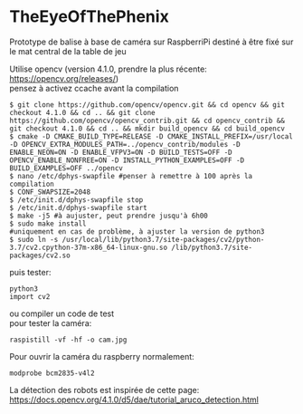 # TheEyeOfThePhenix
Prototype de balise à base de caméra sur RaspberriPi destiné à être fixé sur le mat central de la table de jeu  

Utilise opencv (version 4.1.0, prendre la plus récente: https://opencv.org/releases/)  
pensez à activez ccache avant la compilation  
```
$ git clone https://github.com/opencv/opencv.git && cd opencv && git checkout 4.1.0 && cd .. && git clone https://github.com/opencv/opencv_contrib.git && cd opencv_contrib && git checkout 4.1.0 && cd .. && mkdir build_opencv && cd build_opencv
$ cmake -D CMAKE_BUILD_TYPE=RELEASE -D CMAKE_INSTALL_PREFIX=/usr/local -D OPENCV_EXTRA_MODULES_PATH=../opencv_contrib/modules -D ENABLE_NEON=ON -D ENABLE_VFPV3=ON -D BUILD_TESTS=OFF -D OPENCV_ENABLE_NONFREE=ON -D INSTALL_PYTHON_EXAMPLES=OFF -D BUILD_EXAMPLES=OFF ../opencv
$ nano /etc/dphys-swapfile #penser à remettre à 100 après la compilation
$ CONF_SWAPSIZE=2048
$ /etc/init.d/dphys-swapfile stop
$ /etc/init.d/dphys-swapfile start
$ make -j5 #à aujuster, peut prendre jusqu'à 6h00
$ sudo make install
#uniquement en cas de problème, à ajuster la version de python3
$ sudo ln -s /usr/local/lib/python3.7/site-packages/cv2/python-3.7/cv2.cpython-37m-x86_64-linux-gnu.so /lib/python3.7/site-packages/cv2.so
```
puis tester:
```
python3
import cv2
```
ou compiler un code de test  
pour tester la caméra:
```
raspistill -vf -hf -o cam.jpg
```
Pour ouvrir la caméra du raspberry normalement:
```
modprobe bcm2835-v4l2
```
La détection des robots est inspirée de cette page:  
https://docs.opencv.org/4.1.0/d5/dae/tutorial_aruco_detection.html
